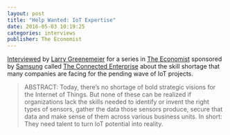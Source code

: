 ```yaml
---
layout: post
title: "Help Wanted: IoT Expertise"
date: 2016-05-03 10:19:25
categories: interviews
publisher: The Economist
---
```


[Interviewed][ln1] by [Larry Greenemeier][ln2] for a series in [The Economist][ln3] sponsored by [Samsung][ln4] called [The Connected Enterprise][ln5] about the skill shortage that many companies are facing for the pending wave of IoT projects.

> ABSTRACT: Today, there’s no shortage of bold strategic visions for the Internet of Things. But none of these can be realized if organizations lack the skills needed to identify or invent the right types of sensors, gather the data those sensors produce, secure that data and make sense of them across various business units. In short: They need talent to turn IoT potential into reality.

[ln1]: http://samsungbusiness.economist.com/help-wanted-iot-expertise/
[ln2]: https://twitter.com/lggreenemeier
[ln3]: http://economist.com/
[ln4]: http://www.samsung.com/us/
[ln5]: http://samsungbusiness.economist.com/

